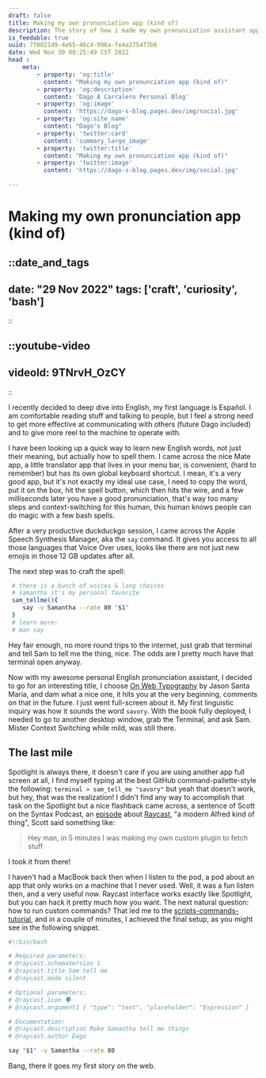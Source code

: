 ```yaml
---
draft: false
title: Making my own pronunciation app (kind of)
description: The story of how i made my own pronunciation assistant app
is_feedable: true
uuid: 7f0821d9-4e65-46c4-996a-fe4a275477b6
date: Wed Nov 30 00:25:49 CST 2022
head : 
    meta: 
        - property: 'og:title'
          content: "Making my own pronunciation app (kind of)"
        - property: 'og:description'
          content: 'Dago A Carralero Personal Blog'
        - property: 'og:image'
          content: 'https://dago-s-blog.pages.dev/img/social.jpg'
        - property: 'og:site_name'
          content: "Dago's Blog"
        - property: 'twitter:card'
          content: 'summary_large_image'
        - property: 'twitter:title'
          content: "Making my own pronunciation app (kind of)"
        - property: 'twitter:image'
          content: 'https://dago-s-blog.pages.dev/img/social.jpg'

---
```


# Making my own pronunciation app (kind of)

::date_and_tags
---
date: "29 Nov 2022"
tags: ['craft', 'curiosity', 'bash']
---
::



::youtube-video
---
videoId: 9TNrvH_OzCY
---
::

I recently decided to deep dive into English, my first language is Español. I am comfortable reading stuff and talking to people, but I feel a strong need to get more effective at communicating with others (future Dago included) and to give more reel to the machine to operate with.

I have been looking up a quick way to learn new English words, not just their meaning, but actually how to spell them. I came across the nice Mate app, a little translator app that lives in your menu bar, is convenient, (hard to remember) but has its own global keyboard shortcut. I mean, it's a very good app, but it's not exactly my ideal use case, I need to copy the word, put it on the box, hit the spell button, which then hits the wire, and a few milliseconds later you have a good pronunciation, that's way too many steps and context-switching for this human, this human knows people can do magic with a few bash spells.

After a very productive duckduckgo session, I came across the Apple Speech Synthesis Manager, aka the `say` command. It gives you access to all those languages that Voice Over uses, looks like there are not just new emojis in those 12 GB updates after all.

The next step was to craft the spell:
```bash
 # there is a bunch of voices & lang choices
 # Samantha it's my personal favorite
 sam_tellme(){
    say -v Samantha --rate 80 "$1"
 }
 # learn more:
 # man say
```

Hey fair enough, no more round trips to the internet, just grab that terminal and tell Sam to tell me the thing, nice. The odds are I pretty much have that terminal open anyway.

Now with my awesome personal English pronunciation assistant, I decided to go for an interesting title, I choose [On Web Typography](https://abookapart.com/products/on-web-typography) by Jason Santa Maria, and dam what a nice one, it hits you at the very beginning, comments on that in the future. I just went full-screen about it. My first linguistic inquiry was how it sounds the word `savory`. With the book fully deployed, I needed to go to another desktop window, grab the Terminal, and ask Sam. Mister Context Switching while mild, was still there.


## The last mile

Spotlight is always there, it doesn't care if you are using another app full screen at all, I find myself typing at the best GitHub command-pallette-style the following: `terminal > sam_tell_me "savory"` but yeah that doesn't work, but hey, that was the realization! I didn't find any way to accomplish that task on the Spotlight but a nice flashback came across, a sentence of Scott on the Syntax Podcast, an [episode](https://syntax.fm/show/511/supper-club-raycast-with-thomas-mann) about [Raycast](https://www.raycast.com), "a modern Alfred kind of thing", Scott said something like: 

> Hey man, in 5 minutes I was making my own custom plugin to fetch stuff

I took it from there!

I haven't had a MacBook back then when I listen to the pod, a pod about an app that only works on a machine that I never used. Well, it was a fun listen then, and a very useful now. Raycast interface works exactly like Spotlight, but you can hack it pretty much how you want. The next natural question: how to run custom commands? That led me to the [scripts-commands-tutorial](https://www.raycast.com/blog/getting-started-with-script-commands), and in a couple of minutes, I achieved the final setup, as you might see in the following snippet.


```bash
#!/bin/bash

# Required parameters:
# @raycast.schemaVersion 1
# @raycast.title Sam tell me 
# @raycast.mode silent

# Optional parameters:
# @raycast.icon 🗣
# @raycast.argument1 { "type": "text", "placeholder": "Expression" }

# Documentation:
# @raycast.description Make Samantha tell me things
# @raycast.author Dago

say "$1" -v Samantha --rate 80

```


Bang, there it goes my first story on the web.

